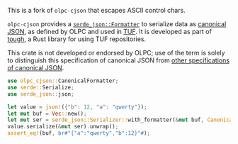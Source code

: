 This is a fork of `olpc-cjson` that escapes ASCII control chars.

`olpc-cjson` provides a [`serde_json::Formatter`] to serialize data as [canonical JSON], as defined by OLPC and used in [TUF]. It is developed as part of [tough], a Rust library for using TUF repositories.

[`serde_json::Formatter`]: ../serde_json/ser/trait.Formatter.html
[canonical JSON]: http://wiki.laptop.org/go/Canonical_JSON
[TUF]: https://theupdateframework.github.io/
[tough]: https://github.com/awslabs/tough

This crate is not developed or endorsed by OLPC; use of the term is solely to distinguish this specification of canonical JSON from [other specifications of canonical JSON][xkcd].

[xkcd]: https://xkcd.com/927/

```rust
use olpc_cjson::CanonicalFormatter;
use serde::Serialize;
use serde_json::json;

let value = json!({"b": 12, "a": "qwerty"});
let mut buf = Vec::new();
let mut ser = serde_json::Serializer::with_formatter(&mut buf, CanonicalFormatter::new());
value.serialize(&mut ser).unwrap();
assert_eq!(buf, br#"{"a":"qwerty","b":12}"#);
```
